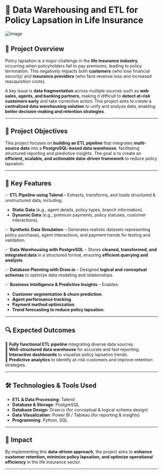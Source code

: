 # 🏦 Data Warehousing and ETL for Policy Lapsation in Life Insurance  
![image](https://github.com/user-attachments/assets/44601a65-e803-49ab-b021-adfe33c4e3b3)


## 📖 Project Overview  
Policy lapsation is a major challenge in the **life insurance industry**, occurring when policyholders fail to pay premiums, leading to policy termination. This negatively impacts both **customers** (who lose financial security) and **insurance providers** (who face revenue loss and increased reacquisition costs).  

A key issue is **data fragmentation** across multiple sources such as **web sales, agents, and banking partners**, making it difficult to **detect at-risk customers early** and take corrective action. This project aims to create a **centralized data warehousing solution** to unify and analyze data, enabling **better decision-making and retention strategies**.  

---

## 🎯 Project Objectives  
This project focuses on **building an ETL pipeline** that integrates **multi-source data** into a **PostgreSQL-based data warehouse**, facilitating structured reporting and predictive insights. The goal is to create an **efficient, scalable, and actionable data-driven framework** to reduce policy lapsation.  

---

## 🔑 Key Features  
✅ **ETL Pipeline using Talend** – Extracts, transforms, and loads structured & unstructured data, including:  
   - **Static Data** (e.g., agent details, policy types, branch information).  
   - **Dynamic Data** (e.g., premium payments, policy statuses, customer interactions).  

✅ **Synthetic Data Simulation** – Generates realistic datasets representing policy purchases, agent interactions, and payment trends for testing and validation.  

✅ **Data Warehousing with PostgreSQL** – Stores **cleaned, transformed, and integrated data** in a structured format, ensuring **efficient querying and analysis**.  

✅ **Database Planning with Draw.io** – Designed **logical and conceptual schemas** to optimize data modeling and relationships.  

✅ **Business Intelligence & Predictive Insights** – Enables:  
   - **Customer segmentation & churn prediction**.  
   - **Agent performance tracking**.  
   - **Payment method optimization**.  
   - **Trend forecasting to reduce policy lapsation**.  

---

## 🔍 Expected Outcomes  
🔹 **Fully functional ETL pipeline** integrating diverse data sources.  
🔹 **Well-structured data warehouse** for accurate and fast reporting.  
🔹 **Interactive dashboards** to visualize policy lapsation trends.  
🔹 **Predictive analytics** to identify at-risk customers and improve retention strategies.  

---

## 🛠️ Technologies & Tools Used  
- **ETL & Data Processing**: Talend  
- **Database & Storage**: PostgreSQL  
- **Database Design**: Draw.io (for conceptual & logical schema design)  
- **Data Visualization**: Power BI / Tableau (for reporting & insights)  
- **Programming**: Python, SQL  

---

## 🚀 Impact  
By implementing this **data-driven approach**, the project aims to **enhance customer retention, minimize policy lapsation, and optimize operational efficiency** in the life insurance sector.  

---
